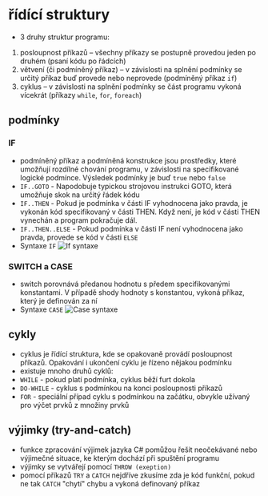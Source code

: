 # řídící struktury
* 3 druhy struktur programu:
1. posloupnost příkazů – všechny příkazy se postupně provedou jeden po druhém (psaní kódu po řádcích)
2. větvení (či podmíněný příkaz) – v závislosti na splnění podmínky se určitý příkaz buď provede nebo neprovede (podmíněný příkaz `if`)
3. cyklus – v závislosti na splnění podmínky se část programu vykoná vícekrát (příkazy `while`, `for`, `foreach`)
## podmínky
### IF
*  podmíněný příkaz a podmíněná konstrukce jsou prostředky, které umožňují rozdílné chování programu, v závislosti na specifikované logické podmínce. Výsledek podmínky je buď `true` nebo `false`
* `IF..GOTO` - Napodobuje typickou strojovou instrukci GOTO, která umožňuje skok na určitý řádek kódu
* `IF..THEN` - Pokud je podmínka v části IF vyhodnocena jako pravda, je vykonán kód specifikovaný v části THEN. Když není, je kód v části THEN vynechán a program pokračuje dál.
* `IF..THEN..ELSE` - Pokud podmínka v části IF není vyhodnocena jako pravda, provede se kód v části `ELSE`
* Syntaxe `IF`
![If syntaxe](https://cdn.programiz.com/sites/tutorial2program/files/if-else-statement-csharp.png)


### SWITCH a CASE
* switch porovnává předanou hodnotu s předem specifikovanými konstantami. V případě shody hodnoty s konstantou, vykoná příkaz, který je definován za ní
* Syntaxe `CASE`
![Case syntaxe](https://miro.medium.com/max/1110/1*jgsNHffPE39208jn4cUI6g.png)

## cykly
* cyklus je řídící struktura, kde se opakovaně provádí posloupnost příkazů. Opakování i ukončení cyklu je řízeno nějakou podmínku
* existuje mnoho druhů cyklů:
* `WHILE` - pokud platí podmínka, cyklus běží furt dokola
* `DO-WHILE` - cyklus s podmínkou na konci posloupnosti příkazů
* `FOR` - speciální případ cyklu s podmínkou na začátku, obvykle užívaný pro výčet prvků z množiny prvků
## výjimky (try-and-catch)
* funkce zpracování výjimek jazyka C# pomůžou řešit neočekávané nebo výjimečné situace, ke kterým dochází při spuštění programu
* výjimky se vytvářejí pomocí `THROW (exeption)`
* pomocí příkazů `TRY` a `CATCH` nejdříve zkusíme zda je kód funkční, pokud ne tak `CATCH` "chytí" chybu a vykoná definovaný příkaz
